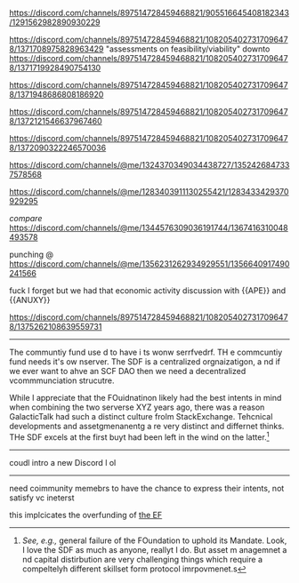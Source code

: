 https://discord.com/channels/897514728459468821/905516645408182343/1291562982890930229

https://discord.com/channels/897514728459468821/1082054027317096478/1371708975828963429
"assessments on feasibility/viability"
downto https://discord.com/channels/897514728459468821/1082054027317096478/1371719928490754130

https://discord.com/channels/897514728459468821/1082054027317096478/1371948686808186920

https://discord.com/channels/897514728459468821/1082054027317096478/1372121546637967460

https://discord.com/channels/897514728459468821/1082054027317096478/1372090322246570036

https://discord.com/channels/@me/1324370349034438727/1352426847337578568

https://discord.com/channels/@me/1283403911130255421/1283433429370929295

_compare_ https://discord.com/channels/@me/1344576309036191744/1367416310048493578

punching @ https://discord.com/channels/@me/1356231262934929551/1356640917490241566

fuck I forget but we had that economic activity discussion with {{APE}} and {{ANUXY}}

https://discord.com/channels/897514728459468821/1082054027317096478/1375262108639559731


---

The  communtiy  fund  use  d  to  have i ts  wonw serrfvedrf. TH e commcuntiy  fund  needs  it's ow nserver.  The  SDF  is  a centralized  orgnaizatigon, a nd  if  we  ever want to  ahve an  SCF DAO then we need a  decentralized vcommmunciation strucutre.

While I appreciate that the FOuidnatinon likely  had  the best  intents in mind  when combining the two serverse XYZ  years ago,  there was a reason  GalacticTalk  had  such a  distinct  culture frolm StackExchange. Tehcnical  developments  and assetgmenanentg a re very  distinct  and differnet thinks. THe SDF excels at the first buyt had been  left in the wind  on  the latter.[^lol]

[^lol]: _See, e.g.,_ general failure of the FOundation  to uphold its Mandate.  Look,  I love the SDF as much  as  anyone, reallyt I do.  But asset m anagemnet a nd capital distirbution  are  very  challenging things which require  a  compeltelyh  different skillset  form protocol imrpovmenet.s

---

coudl intro  a new Discord l ol

---

need  coimmunity memebrs to have the  chance to express their intents, not satisfy                                                                                           vc ineterst

this implcicates  the  overfunding  of [the  EF](https://stellar.expert/explorer/public/account/GDUY7J7A33TQWOSOQGDO776GGLM3UQERL4J3SPT56F6YS4ID7MLDERI4)